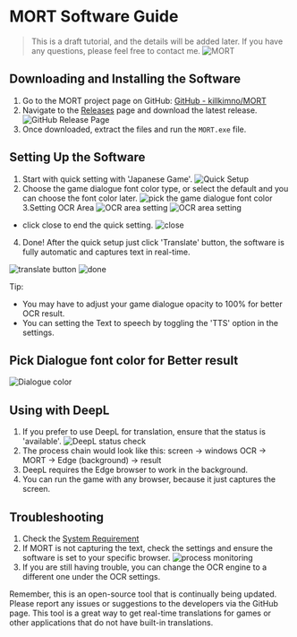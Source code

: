# MORT Software Guide
>This is a draft tutorial, and the details will be added later. If you have any questions, please feel free to contact me.
![MORT](https://i.imgur.com/Xrh72F2.png)
## Downloading and Installing the Software
1. Go to the MORT project page on GitHub: [GitHub - killkimno/MORT](https://github.com/killkimno/MORT)
2. Navigate to the [Releases](https://github.com/killkimno/MORT/releases) page and download the latest release.
![GitHub Release Page](https://i.imgur.com/sPGjV3e.png)
3. Once downloaded, extract the files and run the `MORT.exe` file.

## Setting Up the Software

1. Start with quick setting with 'Japanese Game'.
![Quick Setup](https://i.imgur.com/uVyXqgE.png)
2. Choose the game dialogue font color type, or select the default and you can choose the font color later.
![pick the game dialogue font color](https://imgur.com/DnTiQ1T.png)
3.Setting OCR Area
![OCR area setting](https://imgur.com/F85fKo8.png)
![OCR area setting](https://i.imgur.com/gXPx1Er.png)
 - click close to end the quick setting.
![close](https://i.imgur.com/hFFDDP5.png)

4. Done! After the quick setup just click 'Translate' button, the software is fully automatic and captures text in real-time.
   
![translate button](https://i.imgur.com/GMLVadY.png)
![done](https://i.imgur.com/UO89ECV.jpg)

 
Tip:
- You may have to adjust your game dialogue opacity to 100% for better OCR result.
- You can setting the Text to speech by toggling the 'TTS' option in the settings.

## Pick Dialogue font color for Better result
![Dialogue color](https://i.imgur.com/h2xJk0K.jpg)

## Using with DeepL
1. If you prefer to use DeepL for translation, ensure that the status is 'available'.
![DeepL status check](https://i.imgur.com/ghrPPDm.png)
2. The process chain would look like this: screen -> windows OCR -> MORT -> Edge (background) -> result
3. DeepL requires the Edge browser to work in the background.
4. You can run the game with any browser, because it just captures the screen.

## Troubleshooting
1. Check the [System Requirement](https://github.com/killkimno/MORT#system-requirement)
2. If MORT is not capturing the text, check the settings and ensure the software is set to your specific browser.
![process monitoring](https://i.imgur.com/UqeusNy.png)
3. If you are still having trouble, you can change the OCR engine to a different one under the OCR settings.

Remember, this is an open-source tool that is continually being updated. Please report any issues or suggestions to the developers via the GitHub page. This tool is a great way to get real-time translations for games or other applications that do not have built-in translations.
